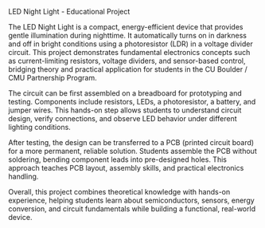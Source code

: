 LED Night Light - Educational Project

The LED Night Light is a compact, energy-efficient device that provides gentle illumination during nighttime. It automatically turns on in darkness and off in bright conditions using a photoresistor (LDR) in a voltage divider circuit. This project demonstrates fundamental electronics concepts such as current-limiting resistors, voltage dividers, and sensor-based control, bridging theory and practical application for students in the CU Boulder / CMU Partnership Program.

The circuit can be first assembled on a breadboard for prototyping and testing. Components include resistors, LEDs, a photoresistor, a battery, and jumper wires. This hands-on step allows students to understand circuit design, verify connections, and observe LED behavior under different lighting conditions.

After testing, the design can be transferred to a PCB (printed circuit board) for a more permanent, reliable solution. Students assemble the PCB without soldering, bending component leads into pre-designed holes. This approach teaches PCB layout, assembly skills, and practical electronics handling.

Overall, this project combines theoretical knowledge with hands-on experience, helping students learn about semiconductors, sensors, energy conversion, and circuit fundamentals while building a functional, real-world device.
